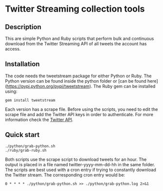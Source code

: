 # Twitter Streaming collection tools

## Description

This are simple Python and Ruby scripts that perform bulk and continuous download from the Twitter Streaming API of all tweets the account has access.

## Installation

The code needs the tweetstream package for either Python or Ruby. The Python version can be found inside the python folder or [can be found here] (https://pypi.python.org/pypi/tweetstream). The Ruby gem can be installed using:

	gem install tweetstream

Each version has a scrape file. Before using the scripts, you need to edit the scrape file and add the Twitter API keys in order to authenticate. For more information check the [Twitter API](https://dev.twitter.com/).

## Quick start

	./python/grab-python.sh
	./ruby/grab-ruby.sh

Both scripts use the scrape script to download tweets for an hour. The output is placed in a file named twitter-yyyy-mm-dd-hh in the same folder. The scripts are best used with a cron entry if trying to constantly download the Twitter stream. The corresponding cron entry would be:

	0 * * * * ./python/grab-python.sh >> ./python/grab-python.log 2>&1

